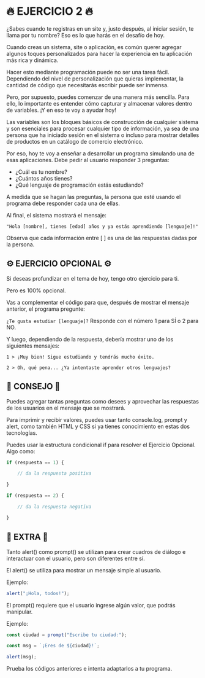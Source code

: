 # :fire: EJERCICIO 2 :fire:

¿Sabes cuando te registras en un site y, justo después, al iniciar sesión, te llama por tu nombre? Eso es lo que harás en el desafío de hoy.

Cuando creas un sistema, site o aplicación, es común querer agregar algunos toques personalizados para hacer la experiencia en tu aplicación más rica y dinámica.

Hacer esto mediante programación puede no ser una tarea fácil. Dependiendo del nivel de personalización que quieras implementar, la cantidad de código que necesitarás escribir puede ser inmensa.

Pero, por supuesto, puedes comenzar de una manera más sencilla. Para ello, lo importante es entender cómo capturar y almacenar valores dentro de variables. ¡Y en eso te voy a ayudar hoy!

Las variables son los bloques básicos de construcción de cualquier sistema y son esenciales para procesar cualquier tipo de información, ya sea de una persona que ha iniciado sesión en el sistema o incluso para mostrar detalles de productos en un catálogo de comercio electrónico.

Por eso, hoy te voy a enseñar a desarrollar un programa simulando una de esas aplicaciones. Debe pedir al usuario responder 3 preguntas:

- ¿Cuál es tu nombre?
- ¿Cuántos años tienes?
- ¿Qué lenguaje de programación estás estudiando?

A medida que se hagan las preguntas, la persona que esté usando el programa debe responder cada una de ellas.

Al final, el sistema mostrará el mensaje:

```"Hola [nombre], tienes [edad] años y ya estás aprendiendo [lenguaje]!"```

Observa que cada información entre [ ] es una de las respuestas dadas por la persona.

## :gear: EJERCICIO OPCIONAL :gear:

Si deseas profundizar en el tema de hoy, tengo otro ejercicio para ti.

Pero es 100% opcional.

Vas a complementar el código para que, después de mostrar el mensaje anterior, el programa pregunte:

```¿Te gusta estudiar [lenguaje]?``` Responde con el número 1 para SÍ o 2 para NO.

Y luego, dependiendo de la respuesta, debería mostrar uno de los siguientes mensajes:

```1 > ¡Muy bien! Sigue estudiando y tendrás mucho éxito.```

```2 > Oh, qué pena... ¿Ya intentaste aprender otros lenguajes?```

## :apple: CONSEJO :apple:

Puedes agregar tantas preguntas como desees y aprovechar las respuestas de los usuarios en el mensaje que se mostrará.

Para imprimir y recibir valores, puedes usar tanto console.log, prompt y alert, como también HTML y CSS si ya tienes conocimiento en estas dos tecnologías.

Puedes usar la estructura condicional if para resolver el Ejercicio Opcional. Algo como:

```js
if (respuesta == 1) {

    // da la respuesta positiva

}

if (respuesta == 2) {

    // da la respuesta negativa

}
```

## :rocket: EXTRA :rocket:  

Tanto alert() como prompt() se utilizan para crear cuadros de diálogo e interactuar con el usuario, pero son diferentes entre sí.

El alert() se utiliza para mostrar un mensaje simple al usuario.

Ejemplo:

```js
alert("¡Hola, todos!");
```

El prompt() requiere que el usuario ingrese algún valor, que podrás manipular.

Ejemplo:

```js
const ciudad = prompt("Escribe tu ciudad:");

const msg = `¡Eres de ${ciudad}!`;

alert(msg);
```

Prueba los códigos anteriores e intenta adaptarlos a tu programa.